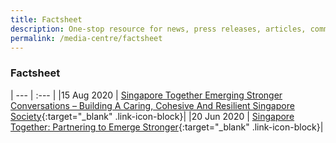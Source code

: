 ```yaml
---
title: Factsheet
description: One-stop resource for news, press releases, articles, commentary and speeches.
permalink: /media-centre/factsheet
---
```


### Factsheet

| --- | :--- |
|15 Aug 2020 | [Singapore Together Emerging Stronger Conversations – Building A Caring, Cohesive And Resilient Singapore Society](/files/Factsheet_Singapore_Together_Emerging_Stronger_Conversations_Building_a_Caring_Cohesive_and_Resilient_Singapore_Society.pdf){:target="_blank" .link-icon-block}|
|20 Jun 2020 | [Singapore Together: Partnering to Emerge Stronger](/files/Factsheet_Singapore_Together_Partnering_to_Emerge_Stronger_20_June.pdf){:target="_blank" .link-icon-block}|